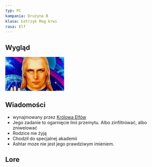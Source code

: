 ```yaml
---
typ: PC
kampania: Drużyna B
klasa: Łotrzyk Mag krwi
rasa: Elf
---
```


## Wygląd
![Pasted image 20240811184338.png](../media/Pasted%20image%2020240811184338.png)
## Wiadomości
- wynajmowany przez [Królowa Elfów](../NPC/Kr%C3%B3lowa%20Elf%C3%B3w.md)
- Jego zadanie to ogarnięcie linii przemytu. Albo zinfiltrować, albo zniwelować
- Rodzice nie żyją
- Chodził  do specjalnej akademii
- Ashtar moze nie jest jego prawdziwym imieniem.


## Lore